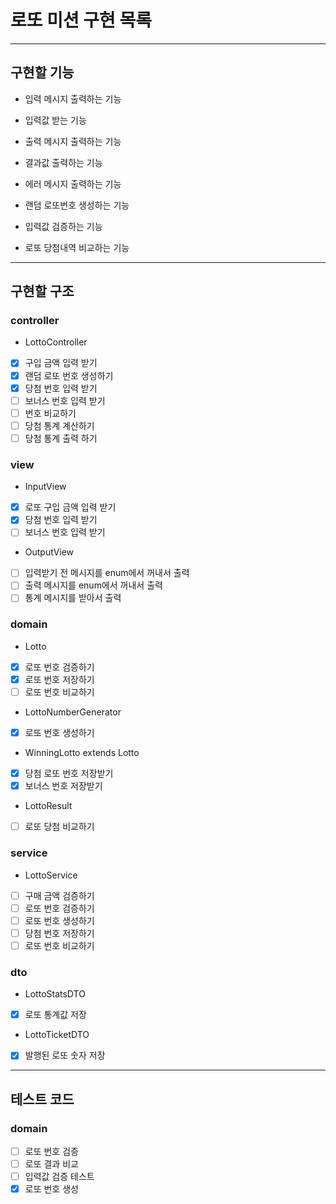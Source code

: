 # 로또 미션 구현 목록

---

## 구현할 기능
- 입력 메시지 출력하는 기능
- 입력값 받는 기능
- 출력 메시지 출력하는 기능
- 결과값 출력하는 기능
- 에러 메시지 출력하는 기능


- 랜덤 로또번호 생성하는 기능
- 입력값 검증하는 기능 
- 로또 당첨내역 비교하는 기능

---
## 구현할 구조

### controller
- LottoController
- [x] 구입 금액 입력 받기
- [x] 랜덤 로또 번호 생성하기
- [x] 당첨 번호 입력 받기
- [ ] 보너스 번호 입력 받기
- [ ] 번호 비교하기
- [ ] 당첨 통계 계산하기
- [ ] 당첨 통계 출력 하기

### view
- InputView
- [x] 로또 구입 금액 입력 받기
- [x] 당첨 번호 입력 받기
- [ ] 보너스 번호 입력 받기
- OutputView
- [ ] 입력받기 전 메시지를 enum에서 꺼내서 출력
- [ ] 출력 메시지를 enum에서 꺼내서 출력
- [ ] 통계 메시지를 받아서 출력

### domain
- Lotto
- [x] 로또 번호 검증하기
- [x] 로또 번호 저장하기
- [ ] 로또 번호 비교하기
- LottoNumberGenerator
- [x] 로또 번호 생성하기
- WinningLotto extends Lotto
- [x] 당첨 로또 번호 저장받기
- [x] 보너스 번호 저장받기
- LottoResult
- [ ] 로또 당첨 비교하기

### service
- LottoService
- [ ] 구매 금액 검증하기
- [ ] 로또 번호 검증하기
- [ ] 로또 번호 생성하기
- [ ] 당첨 번호 저장하기
- [ ] 로또 번호 비교하기

### dto
- LottoStatsDTO
- [x] 로또 통계값 저장
- LottoTicketDTO
- [x] 발행된 로또 숫자 저장

---
## 테스트 코드 
### domain
- [ ] 로또 번호 검증
- [ ] 로또 결과 비교
- [ ] 입력값 검증 테스트
- [x] 로또 번호 생성